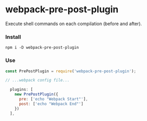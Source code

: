 # webpack-pre-post-plugin

Execute shell commands on each compilation (before and after).


### Install

`npm i -D webpack-pre-post-plugin`

### Use

```js
const PrePostPlugin = require('webpack-pre-post-plugin');

// ...webpack config file...

  plugins: [
    new PrePostPlugin({
      pre: ['echo "Webpack Start"'],
      post: ['echo "Webpack End"']
    })
  ],

```
